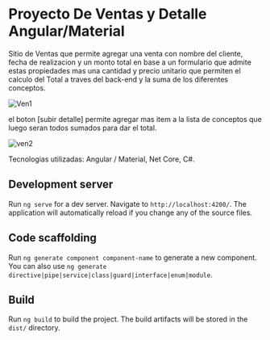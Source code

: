 # Proyecto De Ventas y Detalle Angular/Material

Sitio de Ventas que permite agregar una venta con nombre del cliente, fecha de realizacion y un monto total en base a un
formulario que admite estas propiedades mas una cantidad y precio unitario que permiten el calculo del Total a traves
del back-end y la suma de los diferentes conceptos.

![Ven1](https://user-images.githubusercontent.com/102115164/162787142-f768d4d6-2f1f-41d1-a7ce-cbb7a4c7e9ce.png)

el boton [subir detalle] permite agregar mas item a la lista de conceptos que luego seran todos sumados para dar el total.

![ven2](https://user-images.githubusercontent.com/102115164/162787181-aa8c75b2-657c-4967-b11a-75a682c6bd0e.png)

Tecnologias utilizadas: Angular / Material, Net Core, C#.

## Development server

Run `ng serve` for a dev server. Navigate to `http://localhost:4200/`. The application will automatically reload if you change any of the source files.

## Code scaffolding

Run `ng generate component component-name` to generate a new component. You can also use `ng generate directive|pipe|service|class|guard|interface|enum|module`.

## Build

Run `ng build` to build the project. The build artifacts will be stored in the `dist/` directory.

